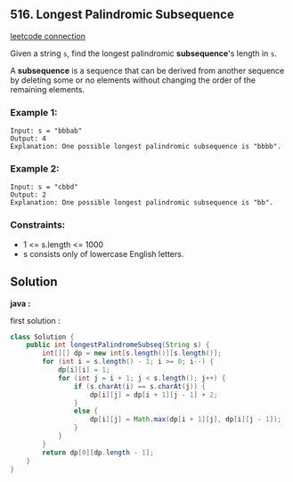 ## 516. Longest Palindromic Subsequence

[leetcode connection](https://leetcode.com/problems/longest-palindromic-subsequence/)

Given a string `s`, find the longest palindromic **subsequence**'s length in `s`.

A **subsequence** is a sequence that can be derived from another sequence by deleting some or no elements without changing the order of the remaining elements.

### Example 1:
```
Input: s = "bbbab"
Output: 4
Explanation: One possible longest palindromic subsequence is "bbbb".
```

### Example 2:
```
Input: s = "cbbd"
Output: 2
Explanation: One possible longest palindromic subsequence is "bb".
```

### Constraints:

* 1 <= s.length <= 1000
* s consists only of lowercase English letters.

## Solution

**java :**

first solution :
```java
class Solution {
    public int longestPalindromeSubseq(String s) {
        int[][] dp = new int[s.length()][s.length()];
        for (int i = s.length() - 1; i >= 0; i--) {
            dp[i][i] = 1;
            for (int j = i + 1; j < s.length(); j++) {
                if (s.charAt(i) == s.charAt(j)) {
                    dp[i][j] = dp[i + 1][j - 1] + 2;
                }
                else {
                    dp[i][j] = Math.max(dp[i + 1][j], dp[i][j - 1]);
                }
            }
        }
        return dp[0][dp.length - 1];
    }
}
```